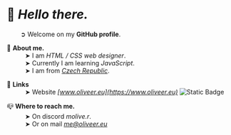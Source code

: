 # 👋 ***Hello there.***<br>
⠀⠀⠀➲ Welcome on my **GitHub profile**.

🍣 **About me.**<br>
⠀⠀⠀⠀➤ I am *HTML / CSS web designer*.<br>
⠀⠀⠀⠀➤ Currently I am learning *JavaScript*.<br>
⠀⠀⠀⠀➤ I am from *[Czech Republic](https://www.google.com/maps/place/%C4%8Cesko/)*.<br>

🔗 **Links**<br>
⠀⠀⠀⠀➤ Website *[www.oliveer.eu](https://www.oliveer.eu)*
![Static Badge](https://img.shields.io/badge/Instagram-%40molive.r-darkgreen?style=for-the-badge&logo=instagram&logoColor=Rainbow)


📪 **Where to reach me.**<br>
⠀⠀⠀⠀➤ On discord *molive.r*.<br> 
⠀⠀⠀⠀➤ Or on mail *me@oliveer.eu*
